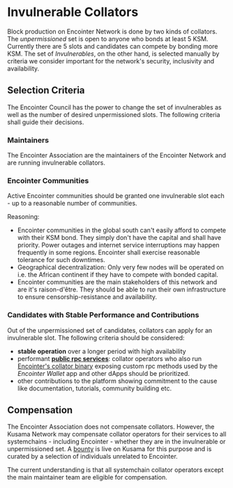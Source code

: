 # Invulnerable Collators

Block production on Encointer Network is done by two kinds of collators. The *unpermissioned* set is open to anyone who bonds at least 5 KSM. Currently there are 5 slots and candidates can compete by bonding more KSM. The set of *Invulnerables*, on the other hand,  is selected manually by criteria we consider important for the network's security, inclusivity and availability.

## Selection Criteria

The Encointer Council has the power to change the set of invulnerables as well as the number of desired unpermissioned slots. The following criteria shall guide their decisions.

### Maintainers

The Encointer Association are the maintainers of the Encointer Network and are running invulnerable collators.

### Encointer Communities

Active Encointer communities should be granted one invulnerable slot each - up to a reasonable number of communities.

Reasoning: 
* Encointer communities in the global south can't easily afford to compete with their KSM bond. They simply don't have the capital and shall have priority. Power outages and internet service interruptions may happen frequently in some regions. Encointer shall exercise reasonable tolerance for such downtimes. 
* Geographical decentralization: Only very few nodes will be operated on i.e. the African continent if they have to compete with bonded capital. 
* Encointer communities are the main stakeholders of this network and are it's raison-d'être. They should be able to run their own infrastructure to ensure censorship-resistance and availability.

### Candidates with Stable Performance and Contributions

Out of the unpermissioned set of candidates, collators can apply for an invulnerable slot. The following criteria should be considered:

* **stable operation** over a longer period with high availability
* performant [**public rpc services**](./infrastructure-rpc-setup.md): collator operators who also run [Encointer's collator binary](https://github.com/encointer/encointer-parachain/releases) exposing custom rpc methods used by the *Encointer Wallet* app and other dApps should be prioritized.
* other contributions to the platform showing commitment to the cause like documentation, tutorials, community building etc.

## Compensation

The Encointer Association does not compensate collators. However, the Kusama Network may compensate collator operators for their services to all systemchains - including Encointer - whether they are in the invulnerable or unpermissioned set. A [bounty](https://kusama.polkassembly.io/bounty/20) is live on Kusama for this purpose and is curated by a selection of individuals unrelated to Encointer. 

The current understanding is that all systemchain collator operators except the main maintainer team are eligible for compensation.



